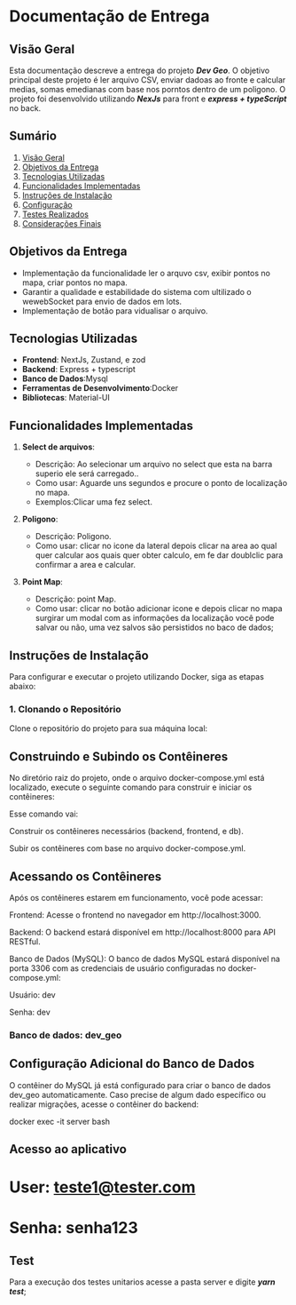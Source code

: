 # Documentação de Entrega

## Visão Geral

Esta documentação descreve a entrega do projeto ***Dev Geo***. O objetivo principal deste projeto é ler arquivo CSV, enviar dadoas ao fronte e calcular medias, somas emedianas com base nos porntos dentro de um poligono. O projeto foi desenvolvido utilizando ***NexJs*** para front e ***express + typeScript*** no back.

## Sumário

1. [Visão Geral](#visão-geral)
2. [Objetivos da Entrega](#objetivos-da-entrega)
3. [Tecnologias Utilizadas](#tecnologias-utilizadas)
4. [Funcionalidades Implementadas](#funcionalidades-implementadas)
5. [Instruções de Instalação](#instruções-de-instalação)
6. [Configuração](#configuração)
7. [Testes Realizados](#testes-realizados)
8. [Considerações Finais](#considerações-finais)

## Objetivos da Entrega

- Implementação da funcionalidade ler o arquvo csv, exibir pontos no mapa, criar pontos no mapa.
- Garantir a qualidade e estabilidade do sistema com ultilizado o wewebSocket para envio de dados em lots.
- Implementação de botão para vidualisar o arquivo.

## Tecnologias Utilizadas

- **Frontend**: NextJs, Zustand, e zod
- **Backend**: Express + typescript
- **Banco de Dados**:Mysql
- **Ferramentas de Desenvolvimento**:Docker
- **Bibliotecas**:  Material-UI

## Funcionalidades Implementadas

1. **Select de arquivos**:
   - Descrição: Ao selecionar um arquivo no select que esta na barra superio ele será carregado..
   - Como usar: Aguarde uns segundos e procure o ponto de localização  no mapa.
   - Exemplos:Clicar uma fez select.

2. **Poligono**:
   - Descrição: Poligono.
   - Como usar: clicar no icone da lateral depois clicar na  area ao qual quer calcular aos quais quer obter calculo, em fe dar doublclic para confirmar a area e calcular.

2. **Point Map**:
   - Descrição: point Map.
   - Como usar: clicar no botão adicionar icone e depois clicar no mapa surgirar um modal com as informações da localização você pode salvar ou não, uma vez salvos são persistidos no baco de dados;


## Instruções de Instalação

Para configurar e executar o projeto utilizando Docker, siga as etapas abaixo:

### 1. Clonando o Repositório

Clone o repositório do projeto para sua máquina local:

## Construindo e Subindo os Contêineres
No diretório raiz do projeto, onde o arquivo docker-compose.yml está localizado, execute o seguinte comando para construir e iniciar os contêineres:

Esse comando vai:

Construir os contêineres necessários (backend, frontend, e db).

Subir os contêineres com base no arquivo docker-compose.yml.

## Acessando os Contêineres
Após os contêineres estarem em funcionamento, você pode acessar:

Frontend: Acesse o frontend no navegador em http://localhost:3000.

Backend: O backend estará disponível em http://localhost:8000 para API RESTful.

Banco de Dados (MySQL): O banco de dados MySQL estará disponível na porta 3306 com as credenciais de usuário configuradas no docker-compose.yml:

Usuário: dev

Senha: dev

### Banco de dados: dev_geo

## Configuração Adicional do Banco de Dados

O contêiner do MySQL já está configurado para criar o banco de dados dev_geo automaticamente. Caso precise de algum dado específico ou realizar migrações, acesse o contêiner do backend:

docker exec -it server bash

## Acesso ao aplicativo
# User: teste1@tester.com
# Senha: senha123

## Test
Para a execução dos testes unitarios acesse a pasta server e digite ***yarn test***;
